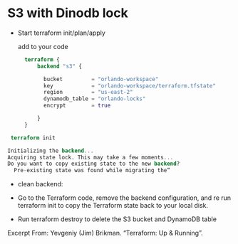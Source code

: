 # S3 with Dinodb lock

- Start
   terraform init/plan/apply

  add to your code

  ```terraform
    terraform {
        backend "s3" {

          bucket         = "orlando-workspace"
          key            = "orlando-workspace/terraform.tfstate"
          region         = "us-east-2"
          dynamodb_table = "orlando-locks"
          encrypt        = true

        }
    }

  ```

``` Terraform
 terraform init

Initializing the backend...
Acquiring state lock. This may take a few moments...
Do you want to copy existing state to the new backend?
  Pre-existing state was found while migrating the”
```

- clean backend:

- Go to the Terraform code, remove the backend configuration, and re run terraform init to copy the Terraform state back to your local disk.

- Run terraform destroy to delete the S3 bucket and DynamoDB table

Excerpt From: Yevgeniy (Jim) Brikman. “Terraform: Up & Running”.